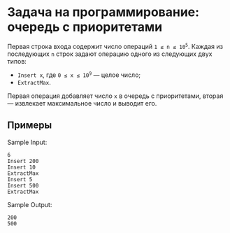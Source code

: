# Задача на программирование: очередь с приоритетами

Первая строка входа содержит число операций <code>1&nbsp;≤&nbsp;n&nbsp;≤&nbsp;10<sup>5</sup></code>. Каждая из последующих <code>n</code> строк задают операцию одного из следующих двух типов:

- <code>Insert x</code>, где <code>0&nbsp;≤&nbsp;x&nbsp;≤&nbsp;10<sup>9</sup></code> — целое число;
- <code>ExtractMax</code>.

Первая операция добавляет число <code>x</code> в очередь с приоритетами, вторая — извлекает максимальное число и выводит его.

## Примеры

Sample Input:

```
6
Insert 200
Insert 10
ExtractMax
Insert 5
Insert 500
ExtractMax
```

Sample Output:

```
200
500
```
